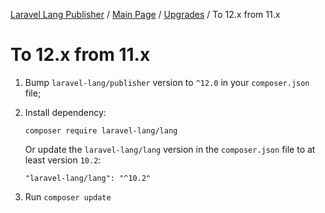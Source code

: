 [Laravel Lang Publisher][link_source] / [Main Page](../index.md) / [Upgrades](index.md) / To 12.x from 11.x

# To 12.x from 11.x

1. Bump `laravel-lang/publisher` version to `^12.0` in your `composer.json` file;
2. Install dependency:

       composer require laravel-lang/lang

   Or update the `laravel-lang/lang` version in the `composer.json` file to at least version `10.2`:

       "laravel-lang/lang": "^10.2"

3. Run `composer update`

[link_source]:  https://github.com/Laravel-Lang/publisher
